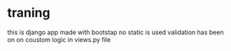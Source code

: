 # traning

this is django app 
made with bootstap
no static is used 
validation has been on on coustom logic in views.py file
